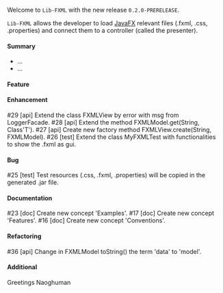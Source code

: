 Welcome to `Lib-FXML` with the new release `0.2.0-PRERELEASE`.

`Lib-FXML` allows the developer to load [JavaFX] relevant files (.fxml, .css, .properties) 
and connect them to a controller (called the presenter).



#### Summary
* ...
* ...



#### Feature



#### Enhancement
#29 [api] Extend the class FXMLView by error with msg from LoggerFacade.
#28 [api] Extend the method FXMLModel.get(String, Class'T').
#27 [api] Create new factory method FXMLView.create(String, FXMLModel).
#26 [test] Extend the class MyFXMLTest with functionalities to show the .fxml as gui.



#### Bug
#25 [test] Test resources (.css, .fxml, .properties) will be copied in the generated .jar file.



#### Documentation
#23 [doc] Create new concept 'Examples'.
#17 [doc] Create new concept 'Features'.
#16 [doc] Create new concept 'Conventions'.



#### Refactoring
#36 [api] Change in FXMLModel toString() the term 'data' to 'model'.



#### Additional



Greetings
Naoghuman



[//]: # (Issues which will be integrated in this release)



[//]: # (Links)
[JavaFX]:http://docs.oracle.com/javase/8/javase-clienttechnologies.htm
